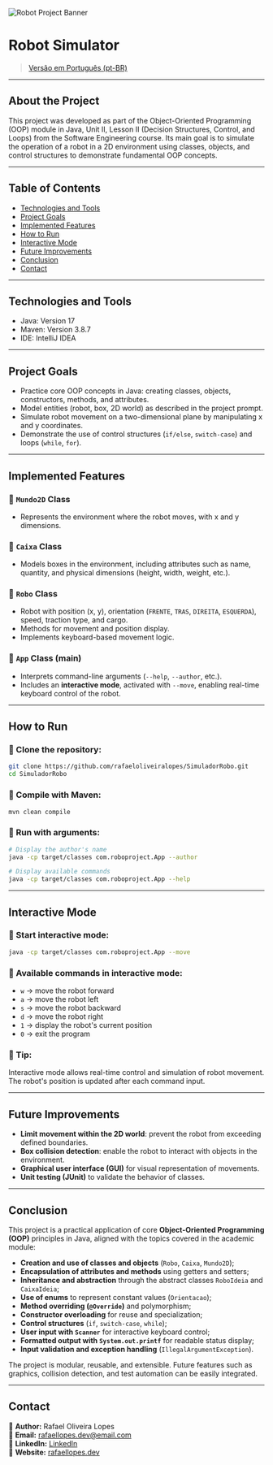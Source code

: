 ![Robot Project Banner](https://github.com/user-attachments/assets/4cfc9f99-497b-4120-9ee6-40d67677ed3e)

# Robot Simulator

> [Versão em Português (pt-BR)](README.md)

---

## About the Project

This project was developed as part of the Object-Oriented Programming (OOP) module in Java, Unit II, Lesson II (Decision Structures, Control, and Loops) from the Software Engineering course. Its main goal is to simulate the operation of a robot in a 2D environment using classes, objects, and control structures to demonstrate fundamental OOP concepts.

---

## Table of Contents

- [Technologies and Tools](#technologies-and-tools)
- [Project Goals](#project-goals)
- [Implemented Features](#implemented-features)
- [How to Run](#how-to-run)
- [Interactive Mode](#interactive-mode)
- [Future Improvements](#future-improvements)
- [Conclusion](#conclusion)
- [Contact](#contact)

---

## Technologies and Tools

- Java: Version 17
- Maven: Version 3.8.7
- IDE: IntelliJ IDEA

---

## Project Goals

- Practice core OOP concepts in Java: creating classes, objects, constructors, methods, and attributes.
- Model entities (robot, box, 2D world) as described in the project prompt.
- Simulate robot movement on a two-dimensional plane by manipulating x and y coordinates.
- Demonstrate the use of control structures (`if/else`, `switch-case`) and loops (`while`, `for`).

---

## Implemented Features

### 🔹 `Mundo2D` Class
- Represents the environment where the robot moves, with x and y dimensions.

### 🔹 `Caixa` Class
- Models boxes in the environment, including attributes such as name, quantity, and physical dimensions (height, width, weight, etc.).

### 🔹 `Robo` Class
- Robot with position (x, y), orientation (`FRENTE`, `TRAS`, `DIREITA`, `ESQUERDA`), speed, traction type, and cargo.
- Methods for movement and position display.
- Implements keyboard-based movement logic.

### 🔹 `App` Class (main)
- Interprets command-line arguments (`--help`, `--author`, etc.).
- Includes an **interactive mode**, activated with `--move`, enabling real-time keyboard control of the robot.

---

## How to Run

### 🔹 Clone the repository:
```bash
git clone https://github.com/rafaeloliveiralopes/SimuladorRobo.git
cd SimuladorRobo
```

### 🔹 Compile with Maven:
```bash
mvn clean compile
```

### 🔹 Run with arguments:
```bash
# Display the author's name
java -cp target/classes com.roboproject.App --author

# Display available commands
java -cp target/classes com.roboproject.App --help
```

---

## Interactive Mode

### 🔹 Start interactive mode:
```bash
java -cp target/classes com.roboproject.App --move
```

### 🔹 Available commands in interactive mode:
- `w` → move the robot forward
- `a` → move the robot left
- `s` → move the robot backward
- `d` → move the robot right
- `1` → display the robot's current position
- `0` → exit the program

### 🧠 Tip:
Interactive mode allows real-time control and simulation of robot movement. The robot's position is updated after each command input.

---

## Future Improvements

- **Limit movement within the 2D world**: prevent the robot from exceeding defined boundaries.
- **Box collision detection**: enable the robot to interact with objects in the environment.
- **Graphical user interface (GUI)** for visual representation of movements.
- **Unit testing (JUnit)** to validate the behavior of classes.

---

## Conclusion

This project is a practical application of core **Object-Oriented Programming (OOP)** principles in Java, aligned with the topics covered in the academic module:

- **Creation and use of classes and objects** (`Robo`, `Caixa`, `Mundo2D`);
- **Encapsulation of attributes and methods** using getters and setters;
- **Inheritance and abstraction** through the abstract classes `RoboIdeia` and `CaixaIdeia`;
- **Use of enums** to represent constant values (`Orientacao`);
- **Method overriding (`@Override`)** and polymorphism;
- **Constructor overloading** for reuse and specialization;
- **Control structures** (`if`, `switch-case`, `while`);
- **User input with `Scanner`** for interactive keyboard control;
- **Formatted output with `System.out.printf`** for readable status display;
- **Input validation and exception handling** (`IllegalArgumentException`).

The project is modular, reusable, and extensible. Future features such as graphics, collision detection, and test automation can be easily integrated.

---

## Contact
🔹 **Author:** Rafael Oliveira Lopes  
🔹 **Email:** rafaellopes.dev@email.com  
🔹 **LinkedIn:** [LinkedIn](https://www.linkedin.com/in/rafael-lopes-desenvolvedor-fullstack/)  
🔹 **Website:** [rafaellopes.dev](https://rafaellopes.dev)

